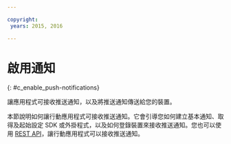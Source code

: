 ```yaml
---

copyright:
 years: 2015, 2016

---
```


# 啟用通知
{: #c_enable_push-notifications}

讓應用程式可接收推送通知，以及將推送通知傳送給您的裝置。

本節說明如何讓行動應用程式可接收推送通知。它會引導您如何建立基本通知、取得及起始設定 SDK 或外掛程式，以及如何登錄裝置來接收推送通知。您也可以使用 [REST API](t_restapi.html)，讓行動應用程式可以接收推送通知。

